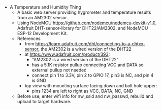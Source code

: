 * A Temperature and Humidity Thing 
  - A basic web server providing hygrometer and temperature results from an AM2302 sensor.
  - Using NodeMCU https://github.com/nodemcu/nodemcu-devkit-v1.0, Adafruit DHT-sensor-library for DHT22/AM2302, and NodeMCU ESP-12 Development Kit.
  - References
     - from https://learn.adafruit.com/dht/connecting-to-a-dhtxx-sensor, the AM2302 is a wired version of the DHT22
     - at https://www.adafruit.com/product/393:
       - "AM2302 is a wired version of the DHT22"
       - has a 5.1K resistor pullup connecting VCC and DATA so external pullup not needed
       - connect pin 1 to 3.3V, pin 2 to GPIO 17, pin3 is NC, and pin 4 is GND
     - top view with mounting surface facing down and bolt hole upper:
       - pins 1234 are left to right as VCC, DATA, NC, GND
  - Before use, enter wifi info for nw_ssid and nw_passwd, rebuild and upload to target hardware.
